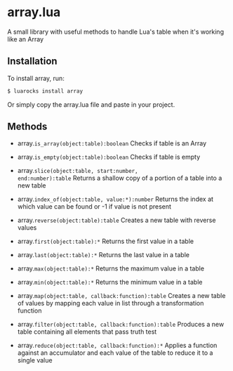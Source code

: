 # array.lua
A small library with useful methods to handle Lua's table when it's working like an Array

## Installation
To install array, run:
```sh
$ luarocks install array
```
Or simply copy the array.lua file and paste in your project.

## Methods
* array.<code>is_array(object:table):boolean</code>
  Checks if table is an Array

* array.<code>is_empty(object:table):boolean</code>
Checks if table is empty

* array.<code>slice(object:table, start:number, end:number):table</code>
Returns a shallow copy of a portion of a table into a new table

* array.<code>index_of(object:table, value:*):number</code>
Returns the index at which value can be found or -1 if value is not present

* array.<code>reverse(object:table):table</code>
Creates a new table with reverse values

* array.<code>first(object:table):*</code>
Returns the first value in a table

* array.<code>last(object:table):*</code>
Returns the last value in a table

* array.<code>max(object:table):*</code>
Returns the maximum value in a table

* array.<code>min(object:table):*</code>
Returns the minimum value in a table

* array.<code>map(object:table, callback:function):table</code>
Creates a new table of values by mapping each value in list through a transformation function

* array.<code>filter(object:table, callback:function):table</code>
Produces a new table containing all elements that pass truth test

* array.<code>reduce(object:table, callback:function):*</code>
Applies a function against an accumulator and each value of the table to reduce it to a single value
